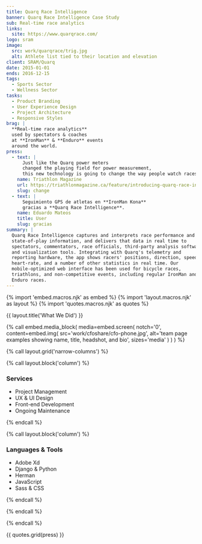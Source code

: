 ```yaml
---
title: Quarq Race Intelligence
banner: Quarq Race Intelligence Case Study
sub: Real-time race analytics
links:
  site: https://www.quarqrace.com/
logo: sram
image:
  src: work/quarqrace/trig.jpg
  alt: Athlete list tied to their location and elevation
client: SRAM/Quarq
date: 2015-01-01
ends: 2016-12-15
tags:
  - Sports Sector
  - Wellness Sector
tasks:
  - Product Branding
  - User Experience Design
  - Project Architecture
  - Responsive Styles
brag: |
  **Real-time race analytics**
  used by spectators & coaches
  at **IronMan** & **Enduro** events
  around the world.
press:
  - text: |
      Just like the Quarq power meters
      changed the playing field for power measurement,
      this new technology is going to change the way people watch races.
    name: Triathlon Magazine
    url: https://triathlonmagazine.ca/feature/introducing-quarq-race-intelligence-quollectors/
    slug: change
  - text: |
      Seguimiento GPS de atletas en **IronMan Kona**
      gracias a **Quarq Race Intelligence**.
    name: Eduardo Mateos
    title: User
    slug: gracias
summary: |
  Quarq Race Intelligence captures and interprets race performance and
  state-of-play information, and delivers that data in real time to
  spectators, commentators, race officials, third-party analysis software
  and visualization tools. Integrating with Quarq's telemetry and
  reporting hardware, the app shows racers' positions, direction, speed,
  heart-rate, and a number of other statistics in real time. Our
  mobile-optimized web interface has been used for bicycle races,
  triathlons, and non-competitive events, including regular IronMan and
  Enduro races.
---
```


{% import 'embed.macros.njk' as embed %}
{% import 'layout.macros.njk' as layout %}
{% import 'quotes.macros.njk' as quotes %}

{{ layout.title('What We Did') }}

{% call embed.media_block(
  media=embed.screen(
    notch='0',
    content=embed.img(
      src='work/cfoshare/cfo-phone.jpg',
      alt='team page examples showing name, title, headshot, and bio',
      sizes='media'
    )
  )
) %}

{% call layout.grid('narrow-columns') %}

{% call layout.block('column') %}

### Services

- Project Management
- UX & UI Design
- Front-end Development
- Ongoing Maintenance



{% endcall %}

{% call layout.block('column') %}

### Languages & Tools

- Adobe Xd 
- Django & Python
- Herman
- JavaScript
- Sass & CSS



{% endcall %}

{% endcall %}

{% endcall %}

{{ quotes.grid(press) }}